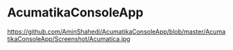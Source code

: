 # AcumatikaConsoleApp

https://github.com/AminShahedi/AcumatikaConsoleApp/blob/master/AcumatikaConsoleApp/Screenshot/Acumatica.jpg
